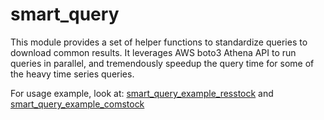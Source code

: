 smart_query
==================

This module provides a set of helper functions to standardize queries to download common results.
It leverages AWS boto3 Athena API to run queries in parallel, and tremendously speedup the query time for some of the
heavy time series queries.

For usage example, look at: [smart_query_example_resstock](../data_generation/smart_query_example_resstock.py) and 
[smart_query_example_comstock](../data_generation/smart_query_example_comstock.py)